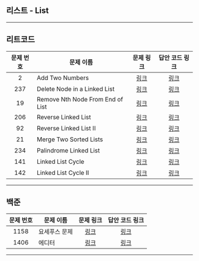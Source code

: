 ## 리스트 - List
----------
리트코드
----------
| 문제 번호 | 문제 이름 | 문제 링크 | 답안 코드 링크 |
|:-----:|-------|:---:|:---:|
|   2   | Add Two Numbers | [링크](https://leetcode.com/problems/add-two-numbers/) | [링크](https://github.com/nicky-day/CodingTest/blob/main/src/main/java/org/example/list/leetcode/001-Add_Two_Numbers.kt) |
| 237 | Delete Node in a Linked List | [링크](https://leetcode.com/problems/delete-node-in-a-linked-list/) | [링크](https://github.com/nicky-day/CodingTest/blob/main/src/main/java/org/example/list/leetcode/002-Delete-Node-in-a-Linked-List.kt) |
| 19 | Remove Nth Node From End of List | [링크](https://leetcode.com/problems/remove-nth-node-from-end-of-list/) | [링크](https://github.com/nicky-day/CodingTest/blob/main/src/main/java/org/example/list/leetcode/003-Remove-Nth-Node-From-End-Of-List.kt) |
| 206 | Reverse Linked List | [링크](https://leetcode.com/problems/reverse-linked-list/) | [링크](https://github.com/nicky-day/CodingTest/blob/main/src/main/java/org/example/list/leetcode/004-Reverse-Linked-List.kt)|
| 92 | Reverse Linked List II | [링크](https://leetcode.com/problems/reverse-linked-list-ii/) | [링크](https://github.com/nicky-day/CodingTest/blob/main/src/main/java/org/example/list/leetcode/005-Reverse-Linked-List-2.kt)|
| 21 | Merge Two Sorted Lists | [링크](https://leetcode.com/problems/merge-two-sorted-lists/) | [링크](https://github.com/nicky-day/CodingTest/blob/main/src/main/java/org/example/list/leetcode/006-Merge-Two-Sorted-Lists.kt) |
| 234 | Palindrome Linked List | [링크](https://leetcode.com/problems/palindrome-linked-list/) | [링크](https://github.com/nicky-day/CodingTest/blob/main/src/main/java/org/example/list/leetcode/007-Palindrome-Linked-List.kt) |
| 141 | Linked List Cycle | [링크](https://leetcode.com/problems/linked-list-cycle/) | [링크](https://github.com/nicky-day/CodingTest/blob/main/src/main/java/org/example/list/leetcode/008-Linked-List-Cycle.kt) |
| 142 | Linked List Cycle II | [링크](https://leetcode.com/problems/linked-list-cycle-ii/) | [링크]() |
----------
백준
----------
| 문제 번호 | 문제 이름 | 문제 링크 | 답안 코드 링크 |
|:---:|---|:---:|:---:|
| 1158 | 요세푸스 문제 | [링크](https://www.acmicpc.net/problem/1158) | [링크](https://github.com/nicky-day/CodingTest/blob/main/src/main/java/org/example/list/boj/003-%EC%9A%94%EC%84%B8%ED%91%B8%EC%8A%A4_%EB%AC%B8%EC%A0%9C.java) |
| 1406 | 에디터 | [링크](https://www.acmicpc.net/problem/1406) | [링크](https://github.com/nicky-day/CodingTest/blob/main/src/main/java/org/example/list/boj/004-%EC%97%90%EB%94%94%ED%84%B0.java) |
----------
